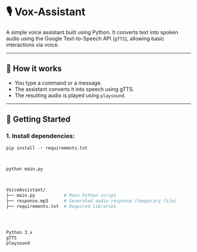 # 🎙️ Vox-Assistant

A simple voice assistant built using Python. It converts text into spoken audio using the Google Text-to-Speech API (`gTTS`), allowing basic interactions via voice.

---

## 🧠 How it works
- You type a command or a message.
- The assistant converts it into speech using gTTS.
- The resulting audio is played using `playsound`.

---

## 🚀 Getting Started

### 1. Install dependencies:

```bash
pip install -r requirements.txt



python main.py



VoiceAssistant/
├── main.py           # Main Python script
├── response.mp3      # Generated audio response (temporary file)
├── requirements.txt  # Required libraries




Python 3.x
gTTS
playsound



